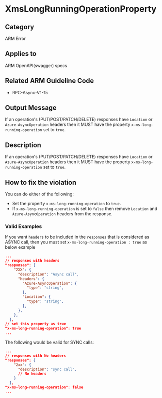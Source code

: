 # XmsLongRunningOperationProperty

## Category

ARM Error

## Applies to

ARM OpenAPI(swagger) specs

## Related ARM Guideline Code

- RPC-Async-V1-15

## Output Message

If an operation's (PUT/POST/PATCH/DELETE) responses have `Location` or `Azure-AsyncOperation` headers then it MUST have the property `x-ms-long-running-operation` set to `true`.

## Description

If an operation's (PUT/POST/PATCH/DELETE) responses have `Location` or `Azure-AsyncOperation` headers then it MUST have the property `x-ms-long-running-operation` set to `true`.

## How to fix the violation

You can do either of the following:
- Set the property `x-ms-long-running-operation` to `true`.
- If `x-ms-long-running-operation` is set to `false` then remove `Location` and `Azure-AsyncOperation` headers from the response.

### Valid Examples

If you want `headers` to be included in the `responses` that is considered as ASYNC call, then you must set `x-ms-long-running-operation : true` as below example

```json
...
// responses with headers
"responses": {
    "2XX": {
      "description": "Async call",
      "headers": {
        "Azure-AsyncOperation": {
          "type": "string",
        },
        "Location": {
          "type": "string",
        },
      },
    },
  },
// set this property as true
"x-ms-long-running-operation": true
...
```

The following would be valid for SYNC calls:

```json
...
// responses with No headers
"responses": {
    "2xx": {
      "description": "sync call",
      // No headers
    }
  },
"x-ms-long-running-operation": false
...
```
